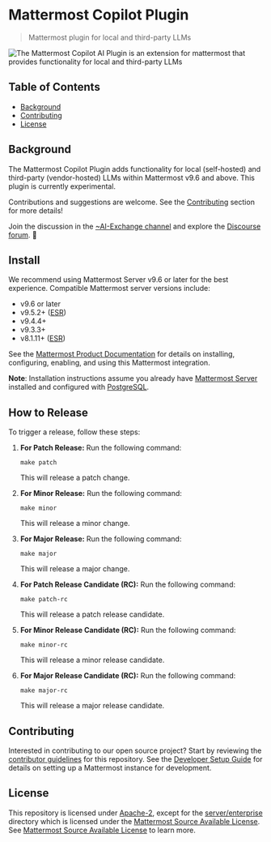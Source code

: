 # Mattermost Copilot Plugin

> Mattermost plugin for local and third-party LLMs

![The Mattermost Copilot AI Plugin is an extension for mattermost that provides functionality for local and third-party LLMs](https://github.com/mattermost/openops/assets/7295363/37cc5337-16a0-4d88-971f-71cd0cdc52e9)

<!-- omit from toc -->
## Table of Contents

- [Background](#background)
- [Contributing](#contributing)
- [License](#license)

## Background

The Mattermost Copilot Plugin adds functionality for local (self-hosted) and third-party (vendor-hosted) LLMs within Mattermost v9.6 and above. This plugin is currently experimental. 

Contributions and suggestions are welcome. See the [Contributing](#contributing) section for more details!

Join the discussion in the [~AI-Exchange channel](https://community.mattermost.com/core/channels/ai-exchange) and explore the [Discourse forum](https://forum.mattermost.com/c/openops-ai/40). 💬

## Install

We recommend using Mattermost Server v9.6 or later for the best experience. Compatible Mattermost server versions include:

- v9.6 or later
- v9.5.2+ ([ESR](https://docs.mattermost.com/deploy/mattermost-changelog.html#release-v9-5-extended-support-release))
- v9.4.4+
- v9.3.3+
- v8.1.11+ ([ESR](https://docs.mattermost.com/deploy/mattermost-changelog.html))

See the [Mattermost Product Documentation](https://docs.mattermost.com/configure/enable-copilot.html) for details on installing, configuring, enabling, and using this Mattermost integration.

**Note**: Installation instructions assume you already have [Mattermost Server](https://mattermost.com/download/) installed and configured with [PostgreSQL](https://www.postgresql.org/).

## How to Release

To trigger a release, follow these steps:

1. **For Patch Release:** Run the following command:
    ```
    make patch
    ```
   This will release a patch change.

2. **For Minor Release:** Run the following command:
    ```
    make minor
    ```
   This will release a minor change.

3. **For Major Release:** Run the following command:
    ```
    make major
    ```
   This will release a major change.

4. **For Patch Release Candidate (RC):** Run the following command:
    ```
    make patch-rc
    ```
   This will release a patch release candidate.

5. **For Minor Release Candidate (RC):** Run the following command:
    ```
    make minor-rc
    ```
   This will release a minor release candidate.

6. **For Major Release Candidate (RC):** Run the following command:
    ```
    make major-rc
    ```
   This will release a major release candidate.


## Contributing

Interested in contributing to our open source project? Start by reviewing the [contributor guidelines](./.github/CONTRIBUTING.md) for this repository. See the [Developer Setup Guide](docs/developer-setup-guide.md) for details on setting up a Mattermost instance for development.

## License

This repository is licensed under [Apache-2](./LICENSE), except for the [server/enterprise](server/enterprise) directory which is licensed under the [Mattermost Source Available License](LICENSE.enterprise). See [Mattermost Source Available License](https://docs.mattermost.com/overview/faq.html#mattermost-source-available-license) to learn more.
